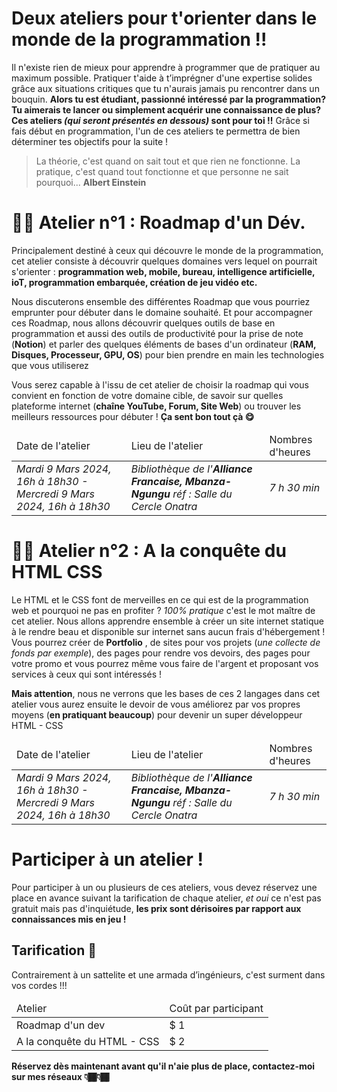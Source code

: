 # Deux ateliers pour t'orienter dans le monde de la programmation !!

Il n'existe rien de mieux pour apprendre à programmer que de pratiquer au maximum possible. Pratiquer t'aide à t’imprégner d'une expertise solides grâce aux situations critiques que tu n'aurais jamais pu rencontrer dans un bouquin. __Alors tu est étudiant, passionné intéressé par la programmation? Tu aimerais te lancer ou simplement acquérir une connaissance de plus? Ces ateliers _(qui seront présentés en dessous)_ sont pour toi !!__  Grâce si fais début en programmation, l'un de ces ateliers te permettra de bien déterminer tes objectifs pour la suite !  

> La théorie, c'est quand on sait tout et que rien ne fonctionne. La pratique, c'est quand tout fonctionne et que personne ne sait pourquoi... __Albert Einstein__
>

# 🧩📐 Atelier n°1 : Roadmap d'un Dév.

Principalement destiné à ceux qui découvre le monde de la programmation, cet atelier consiste à découvrir quelques domaines vers lequel on pourrait s'orienter : **programmation web, mobile, bureau, intelligence artificielle, ioT, programmation embarquée, création de jeu vidéo etc.**

Nous discuterons ensemble des différentes Roadmap que vous pourriez emprunter pour débuter dans le domaine souhaité. Et pour accompagner ces Roadmap, nous allons découvrir quelques outils de base en programmation et aussi des outils de productivité pour la prise de note (__Notion__) et parler des quelques éléments de bases d'un ordinateur (__RAM, Disques, Processeur, GPU, OS__) pour bien prendre en main les technologies que vous utiliserez 

Vous serez capable à l'issu de cet atelier de choisir la roadmap qui vous convient en fonction de votre domaine cible, de savoir sur quelles plateforme internet (__chaîne YouTube, Forum, Site Web__) ou trouver les meilleurs ressources pour débuter ! __Ça sent bon tout çà 😋__

<table>
    <thead>
        <tr>
            <td>Date de l'atelier</td>
            <td>Lieu de l'atelier</td>
            <td>Nombres d'heures</td>
        </tr>
    </thead>
    <tbody>
        <tr>
            <td><em>Mardi 9 Mars 2024, 16h à 18h30 - Mercredi 9 Mars 2024, 16h à 18h30</em></td>
            <td><em>Bibliothèque de l'<strong>Alliance Francaise, Mbanza-Ngungu</strong> réf : Salle du Cercle Onatra</em></td>
            <td><em>7 h 30 min</em></td>
        </tr>
    </tbody>
</table>



# 🧩📐 Atelier n°2 : A la conquête du HTML CSS

Le HTML et le CSS font de merveilles en ce qui est de la programmation web et pourquoi ne pas en profiter ? _100% pratique_ c'est le mot maître de cet atelier. Nous allons apprendre ensemble à créer un site internet statique à le rendre beau et disponible sur internet sans aucun frais d'hébergement ! Vous pourrez créer de __Portfolio__ , de sites pour vos projets (_une collecte de fonds par exemple_), des pages pour rendre vos devoirs, des pages pour votre promo et vous pourrez même vous faire de l'argent et proposant vos services à ceux qui sont intéressés ! 

**Mais attention**, nous ne verrons que les bases de ces 2 langages dans cet atelier vous aurez ensuite le devoir de vous améliorez par vos propres moyens (__en pratiquant beaucoup__) pour devenir un super développeur HTML - CSS 

<table>
    <thead>
        <tr>
            <td>Date de l'atelier</td>
            <td>Lieu de l'atelier</td>
            <td>Nombres d'heures</td>
        </tr>
    </thead>
    <tbody>
        <tr>
            <td><em>Mardi 9 Mars 2024, 16h à 18h30 - Mercredi 9 Mars 2024, 16h à 18h30</em></td>
            <td><em>Bibliothèque de l'<strong>Alliance Francaise, Mbanza-Ngungu</strong> réf : Salle du Cercle Onatra</em></td>
            <td><em>7 h 30 min</em></td>
        </tr>
    </tbody>
</table>

# Participer à un atelier !

Pour participer à un ou plusieurs de ces ateliers, vous devez réservez une place en avance suivant la tarification de chaque atelier, _et oui_ ce n'est pas gratuit mais pas d'inquiétude, **les prix sont dérisoires par rapport aux connaissances mis en jeu !** 

## Tarification 💸

Contrairement à un sattelite et une armada d’ingénieurs, c'est surment dans vos cordes !!!

<table>
    <thead>
        <tr>
            <td>Atelier</td>
            <td>Coût par participant</td>
        </tr>
    </thead>
    <tbody>
        <tr>
            <td>Roadmap d'un dev</td>
            <td>$ 1</td>
        </tr>
        <tr>
            <td>A la conquête du HTML - CSS</td>
            <td>$ 2</td>
        </tr>
    </tbody>
</table>


**Réservez dès maintenant avant qu'il n'aie plus de place, contactez-moi sur mes réseaux 👇🏾👇🏾**